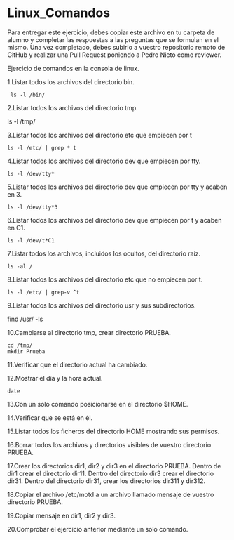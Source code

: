 # Linux_Comandos

Para entregar este ejercicio, debes copiar este archivo en tu carpeta de alumno y completar las respuestas a las preguntas que se formulan en el mismo.
Una vez completado, debes subirlo a vuestro repositorio remoto de GitHub y realizar una Pull Request poniendo a Pedro Nieto como reviewer.


Ejercicio de comandos en la consola de linux.

  1.Listar todos los archivos del directorio bin. 
    
     ls -l /bin/
    
  2.Listar todos los archivos del directorio tmp.

  ls -l /tmp/

    
  3.Listar todos los archivos del directorio etc que empiecen por t 
    
    ls -l /etc/ | grep * t
  
  4.Listar todos los archivos del directorio dev que empiecen por tty.
    
    ls -l /dev/tty*
    
  5.Listar todos los archivos del directorio dev que empiecen por tty y acaben en 3.
    
    ls -l /dev/tty*3
    
  6.Listar todos los archivos del directorio dev que empiecen por t y acaben en C1.
    
    ls -l /dev/t*C1

  7.Listar todos los archivos, incluidos los ocultos, del directorio raíz.
    
    ls -al /
    
  8.Listar todos los archivos del directorio etc que no empiecen por t.
    
    ls -l /etc/ | grep-v ^t

  9.Listar todos los archivos del directorio usr y sus subdirectorios.
    
 find /usr/ -ls

  10.Cambiarse al directorio tmp, crear directorio PRUEBA.
    
    cd /tmp/
    mkdir Prueba

  11.Verificar que el directorio actual ha cambiado.
    
    

  12.Mostrar el día y la hora actual.
    
    date

  13.Con un solo comando posicionarse en el directorio $HOME.
    
    
 
  14.Verificar que se está en él.
    
   

  15.Listar todos los ficheros del directorio HOME mostrando sus permisos.
    
    

  16.Borrar todos los archivos y directorios visibles de vuestro directorio PRUEBA.
    
    

  17.Crear los directorios dir1, dir2 y dir3 en el directorio PRUEBA. Dentro de dir1 crear el directorio dir11. Dentro del directorio 
  dir3 crear el directorio dir31. Dentro del directorio dir31, crear los directorios dir311 y dir312.
    
    
    
  18.Copiar el archivo /etc/motd a un archivo llamado mensaje de vuestro directorio PRUEBA.
    
    

  19.Copiar mensaje en dir1, dir2 y dir3.
    
    
    
  20.Comprobar el ejercicio anterior mediante un solo comando.
    

    
   
